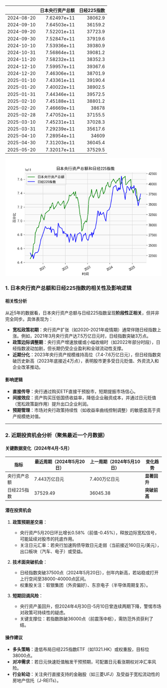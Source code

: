 |            |   日本央行资产总额 |   日经225指数 |
|:-----------|-------------------:|--------------:|
| 2024-08-20 |        7.62497e+11 |       38062.9 |
| 2024-09-10 |        7.64503e+11 |       36159.2 |
| 2024-09-20 |        7.52201e+11 |       37723.9 |
| 2024-09-30 |        7.52847e+11 |       37919.6 |
| 2024-10-10 |        7.53936e+11 |       39380.9 |
| 2024-10-31 |        7.56864e+11 |       39081.2 |
| 2024-11-20 |        7.58232e+11 |       38352.3 |
| 2024-12-10 |        7.59957e+11 |       39367.6 |
| 2024-12-20 |        7.46306e+11 |       38701.9 |
| 2025-01-10 |        7.43361e+11 |       39190.4 |
| 2025-01-20 |        7.40022e+11 |       38902.5 |
| 2025-01-31 |        7.44346e+11 |       39572.5 |
| 2025-02-10 |        7.45188e+11 |       38801.2 |
| 2025-02-20 |        7.46669e+11 |       38678   |
| 2025-02-28 |        7.47052e+11 |       37155.5 |
| 2025-03-10 |        7.45231e+11 |       37028.3 |
| 2025-03-31 |        7.29239e+11 |       35617.6 |
| 2025-04-10 |        7.28954e+11 |       34609   |
| 2025-04-30 |        7.31203e+11 |       36045.4 |
| 2025-05-20 |        7.32017e+11 |       37529.5 |

![图](japan_N225.png)



### 1. 日本央行资产总额和日经225指数的相关性及影响逻辑

#### 相关性分析
从近5年的数据看，日本央行资产总额与日经225指数呈现**阶段性正相关**，但并非完全同步。具体表现为：
- **宽松政策初期**：央行资产扩张（如2020-2021年疫情期）通常伴随日经指数上涨。例如，2021年3月央行资产达7.5万亿日元时，日经指数突破3万点。
- **政策边际调整期**：央行资产增速放缓或小幅收缩时（如2022年部分时段），日经指数波动加剧，但长期仍受企业盈利和全球流动性支撑。
- **近期分化**：2023年央行资产规模维持高位（7.4-7.6万亿日元），但日经指数突破历史新高（2023年底接近4万点），表明股市更多受日元贬值、外资流入和企业改革推动。

#### 影响逻辑
- **直接传导**：央行通过购买ETF直接干预股市，短期提振市场信心。
- **间接效应**：资产购买压低国债收益率，降低企业融资成本，并通过日元贬值（宽松政策副作用）提升出口企业利润。
- **预期管理**：市场对央行政策持续性（如收益率曲线控制调整）的敏感度高于资产规模绝对值。

---

### 2. 近期投资机会分析（聚焦最近一个月数据）

#### 关键数据变化（2024年4月-5月）
| 指标          | 最近周期（2024年5月20日） | 上一周期（2024年5月10日） | 变化趋势       |
|---------------|--------------------------|--------------------------|----------------|
| 央行资产总额  | 7.443万亿日元            | 7.400万亿日元            | **显著回升**   |
| 日经225指数   | 37529.49                 | 36045.38                 | **突破前高**   |

#### 潜在投资机会
1. **政策预期差交易**：
   - 央行资产5月20日环比增长0.58%（前值-0.45%），释放边际宽松信号，可能延续对股市的托底作用。
   - 关注日元汇率：若央行加速购债导致日元走弱（当前接近160日元/美元），出口板块（汽车、电子）或受益。

2. **技术面突破机会**：
   - 日经指数突破37500点（2024年5月20日），创年内新高，若站稳或打开上行空间至38000-40000点区间。
   - 权重股关注：软银集团（外资偏好）、东京电子（半导体周期复苏）。

3. **短期回调风险**：
   - 央行资产虽回升，但2024年4月30日-5月10日曾连续两期下降，警惕市场对政策可持续性的疑虑。
   - 关键支撑位：若指数跌破36000点（前震荡中枢），需防范外资获利了结。

#### 操作建议
- **多头策略**：逢低布局日经225指数ETF（如1321.HK）或权重股，目标位38000点。
- **对冲需求**：若日元快速贬值触发干预预期，可配置日元看涨期权对冲汇率风险。
- **行业轮动**：关注央行直接支持的金融股（如三菱UFJ）及受益于宽松流动性的房地产信托（J-REITs）。